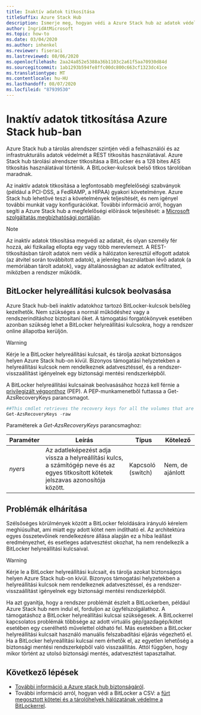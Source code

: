 ```yaml
---
title: Inaktív adatok titkosítása
titleSuffix: Azure Stack Hub
description: Ismerje meg, hogyan védi a Azure Stack hub az adatok védelmét a REST-titkosítással.
author: IngridAtMicrosoft
ms.topic: how-to
ms.date: 03/04/2020
ms.author: inhenkel
ms.reviewer: fiseraci
ms.lastreviewed: 08/06/2020
ms.openlocfilehash: 2aa24a852e5388a36b1103c2a61f5aa70930d84d
ms.sourcegitcommit: 1ab1293b594fe8ffc00dc800c663cf1323dc41ce
ms.translationtype: MT
ms.contentlocale: hu-HU
ms.lasthandoff: 08/07/2020
ms.locfileid: "87939530"
---
```

# <a name="data-at-rest-encryption-in-azure-stack-hub"></a>Inaktív adatok titkosítása Azure Stack hub-ban

Azure Stack hub a tárolás alrendszer szintjén védi a felhasználói és az infrastrukturális adatok védelmét a REST titkosítás használatával. Azure Stack hub tárolási alrendszer titkosítása a BitLocker és a 128 bites AES titkosítás használatával történik. A BitLocker-kulcsok belső titkos tárolóban maradnak.

Az inaktív adatok titkosítása a legfontosabb megfelelőségi szabványok (például a PCI-DSS, a FedRAMP, a HIPAA) gyakori követelménye. Azure Stack hub lehetővé teszi a követelmények teljesítését, és nem igényel további munkát vagy konfigurációkat. További információ arról, hogyan segíti a Azure Stack hub a megfelelőségi előírások teljesítését: a [Microsoft szolgáltatás megbízhatósági portálján](https://aka.ms/AzureStackCompliance).

> [!NOTE]
> Az inaktív adatok titkosítása megvédi az adatait, és olyan személy fér hozzá, aki fizikailag ellopta egy vagy több merevlemezt. A REST-titkosításban tárolt adatok nem védik a hálózaton keresztül elfogott adatok (az átvitel során továbbított adatok), a jelenleg használatban lévő adatok (a memóriában tárolt adatok), vagy általánosságban az adatok exfiltrated, miközben a rendszer működik.

## <a name="retrieving-bitlocker-recovery-keys"></a>BitLocker helyreállítási kulcsok beolvasása

Azure Stack hub-beli inaktív adatokhoz tartozó BitLocker-kulcsok belsőleg kezelhetők. Nem szükséges a normál működéshez vagy a rendszerindításhoz biztosítani őket. A támogatási forgatókönyvek esetében azonban szükség lehet a BitLocker helyreállítási kulcsokra, hogy a rendszer online állapotba kerüljön.  

> [!WARNING]
> Kérje le a BitLocker helyreállítási kulcsait, és tárolja azokat biztonságos helyen Azure Stack hub-on kívül. Bizonyos támogatási helyzetekben a helyreállítási kulcsok nem rendelkeznek adatvesztéssel, és a rendszer-visszaállítást igényelnek egy biztonsági mentési rendszerképből.

A BitLocker helyreállítási kulcsainak beolvasásához hozzá kell férnie a [privilegizált végponthoz](azure-stack-privileged-endpoint.md) (PEP). A PEP-munkamenetből futtassa a Get-AzsRecoveryKeys parancsmagot.

```powershell
##This cmdlet retrieves the recovery keys for all the volumes that are encrypted with BitLocker.
Get-AzsRecoveryKeys -raw
```

Paraméterek a *Get-AzsRecoveryKeys* parancsmaghoz:

| Paraméter | Leírás | Típus | Kötelező |
|---------|---------|---------|---------|
|*nyers* | Az adatleképezést adja vissza a helyreállítási kulcs, a számítógép neve és az egyes titkosított kötetek jelszavas azonosítója között.  | Kapcsoló (switch) | Nem, de ajánlott |

## <a name="troubleshoot-issues"></a>Problémák elhárítása

Szélsőséges körülmények között a BitLocker feloldására irányuló kérelem meghiúsulhat, ami miatt egy adott kötet nem indítható el. Az architektúra egyes összetevőinek rendelkezésre állása alapján ez a hiba leállást eredményezhet, és esetleges adatvesztést okozhat, ha nem rendelkezik a BitLocker helyreállítási kulcsaival.

> [!WARNING]
> Kérje le a BitLocker helyreállítási kulcsait, és tárolja azokat biztonságos helyen Azure Stack hub-on kívül. Bizonyos támogatási helyzetekben a helyreállítási kulcsok nem rendelkeznek adatvesztéssel, és a rendszer-visszaállítást igényelnek egy biztonsági mentési rendszerképből.

Ha azt gyanítja, hogy a rendszer problémát észlelt a BitLockerben, például Azure Stack hub nem indul el, forduljon az ügyfélszolgálathoz. A támogatáshoz a BitLocker helyreállítási kulcsai szükségesek. A BitLockerrel kapcsolatos problémák többsége az adott virtuális gép/gazdagép/kötet esetében egy cserélhető művelettel oldható fel. Más esetekben a BitLocker helyreállítási kulcsait használó manuális felszabadítási eljárás végezhető el. Ha a BitLocker helyreállítási kulcsai nem érhetők el, az egyetlen lehetőség a biztonsági mentési rendszerképből való visszaállítás. Attól függően, hogy mikor történt az utolsó biztonsági mentés, adatvesztést tapasztalhat.

## <a name="next-steps"></a>Következő lépések

- [További információ a Azure stack hub biztonságáról](azure-stack-security-foundations.md).
- További információ arról, hogyan védi a BitLocker a CSV: a [fürt megosztott kötetei és a tárolóhelyek hálózatának védelme a BitLockerrel](/windows/security/information-protection/bitlocker/protecting-cluster-shared-volumes-and-storage-area-networks-with-bitlocker).
